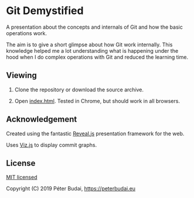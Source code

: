 # Git Demystified

A presentation about the concepts and internals of Git and how the basic operations work.

The aim is to give a short glimpse about how Git work internally. This knowledge helped me a lot understanding
what is happening under the hood when I do complex operations with Git and reduced the learning time.

## Viewing

1. Clone the repository or download the source archive.

2. Open [index.html](index.html). Tested in Chrome, but should work in all browsers.

## Acknowledgement

Created using the fantastic [Reveal.js](http://revealjs.com/) presentation framework for the web.

Uses [Viz.js](http://viz-js.com/) to display commit graphs.

## License

[MIT licensed](LICENSE.md)

Copyright (C) 2019 Péter Budai, https://peterbudai.eu
